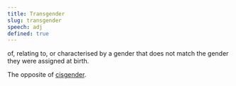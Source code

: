 ```yaml
---
title: Transgender
slug: transgender
speech: adj
defined: true
---
```


of, relating to, or characterised by a gender that does not match the gender they were assigned at birth.

The opposite of [cisgender](/#cisgender).

